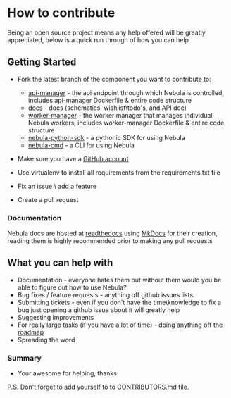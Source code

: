 # How to contribute

Being an open source project means any help offered will be greatly appreciated, below is a quick run through of how you
can help

## Getting Started

* Fork the latest branch of the component you want to contribute to:

    * [api-manager](https://github.com/nebula-orchestrator/worker-manager) - the api endpoint through which Nebula is controlled, includes api-manager Dockerfile & entire code structure
    * [docs](https://github.com/nebula-orchestrator/docs) - docs (schematics, wishlist\todo's, and API doc)
    * [worker-manager](https://github.com/nebula-orchestrator/api-manager) - the worker manager that manages individual Nebula workers, includes worker-manager Dockerfile & entire code structure
    * [nebula-python-sdk](https://github.com/nebula-orchestrator/nebula-python-sdk) - a pythonic SDK for using Nebula
    * [nebula-cmd](https://github.com/nebula-orchestrator/nebula-cmd) - a CLI for using Nebula

* Make sure you have a [GitHub account](https://github.com/signup/free)
* Use virtualenv to install all requirements from the requirements.txt file
* Fix an issue \ add a feature
* Create a pull request


### Documentation

Nebula docs are hosted at [readthedocs](http://nebula.readthedocs.io/en/latest/) using [MkDocs](http://www.mkdocs.org/) for their creation, reading them is highly recommended
prior to making any pull requests

## What you can help with

* Documentation - everyone hates them but without them would you be able to figure out how to use Nebula?
* Bug fixes / feature requests - anything off github issues lists
* Submitting tickets - even if you don't have the time\knowledge to fix a bug just opening a github issue about it will greatly help
* Suggesting improvements
* For really large tasks (if you have a lot of time) - doing anything off the [roadmap](http://nebula.readthedocs.io/en/latest/roadmap/)
* Spreading the word

### Summary

* Your awesome for helping, thanks.

P.S.
Don't forget to add yourself to to CONTRIBUTORS.md file.